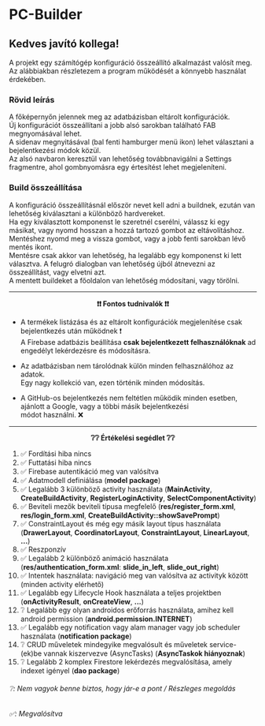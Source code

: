 # PC-Builder

## Kedves javító kollega!

A projekt egy számítógép konfiguráció összeállító alkalmazást valósít meg.  
Az alábbiakban részletezem a program működését a könnyebb használat érdekében.

### Rövid leírás

A főképernyőn jelennek meg az adatbázisban eltárolt konfigurációk.  
Új konfigurációt összeállítani a jobb alsó sarokban található FAB megnyomásával lehet.  
A sidenav megnyitásával (bal fenti hamburger menü ikon) lehet választani a bejelentkezési módok közül.  
Az alsó navbaron keresztül van lehetőség továbbnavigálni a Settings fragmentre, ahol gombnyomásra egy értesítést lehet megjeleníteni.

### Build összeállítása

A konfiguráció összeállításnál először nevet kell adni a buildnek, ezután van lehetőség kiválasztani a különböző hardvereket.  
Ha egy kiválasztott komponenst le szeretnél cserélni, válassz ki egy másikat, vagy nyomd hosszan a hozzá tartozó gombot az eltávolításhoz.  
Mentéshez nyomd meg a vissza gombot, vagy a jobb fenti sarokban lévő mentés ikont.  
Mentésre csak akkor van lehetőség, ha legalább egy komponenst ki lett választva. A felugró dialogban van lehetőség újból átnevezni az összeállítást, vagy elvetni azt.  
A mentett buildeket a főoldalon van lehetőség módosítani, vagy törölni.

---

**<p align="center">❗❗ Fontos tudnivalók ❗❗</p>**
- A termékek listázása és az eltárolt konfigurációk megjelenítése csak bejelentkezés után működnek ❗  
  A Firebase adatbázis beállítása **csak bejelentkezett felhasználóknak** ad engedélyt lekérdezésre és módosításra.
  
- Az adatbázisban nem tárolódnak külön minden felhasználóhoz az adatok.  
  Egy nagy kollekció van, ezen történik minden módosítás.
  
- A GitHub-os bejelentkezés nem feltétlen működik minden esetben, ajánlott a Google, vagy a többi másik bejelentkezési  
  módot használni. ❌
  
---
  
 **<p align="center">❔❔ Értékelési segédlet ❔❔</p>**
 1. ✅ Fordítási hiba nincs
 2. ✅ Futtatási hiba nincs
 3. ✅ Firebase autentikáció meg van valósítva
 4. ✅ Adatmodell definiálása (**model package**)
 5. ✅ Legalább 3 különböző activity használata (**MainActivity**, **CreateBuildActivity**, **RegisterLoginActivity**, **SelectComponentActivity**)
 6. ✅ Beviteli mezők beviteli típusa megfelelő (**res/register_form.xml**, **res/login_form.xml**, **CreateBuildActivity::showSavePrompt**)
 7. ✅ ConstraintLayout és még egy másik layout típus használata (**DrawerLayout**, **CoordinatorLayout**, **ConstraintLayout**, **LinearLayout**, **...**)
 8. ✅ Reszponzív
 9. ✅ Legalább 2 különböző animáció használata (**res/authentication_form.xml**: **slide_in_left**, **slide_out_right**)
 10. ✅ Intentek használata: navigáció meg van valósítva az activityk között (minden activity elérhető)
 11. ✅ Legalább egy Lifecycle Hook használata a teljes projektben (**onActivityResult**, **onCreateView**, **...**)
 12. ❔ Legalább egy olyan androidos erőforrás használata, amihez kell android permission (**android.permission.INTERNET**)
 13. ✅ Legalább egy notification vagy alam manager vagy job scheduler használata (**notification package**)
 14. ❔ CRUD műveletek mindegyike megvalósult és műveletek service-(ek)be vannak kiszervezve (AsyncTasks) (**AsyncTaskok hiányoznak**)
 15. ❔ Legalább 2 komplex Firestore lekérdezés megvalósítása, amely indexet igényel (**dao package**)

###### ❔: Nem vagyok benne biztos, hogy jár-e a pont / Részleges megoldás

###### ✅: Megvalósítva
